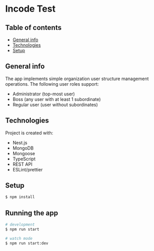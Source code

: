 # Incode Test

## Table of contents
* [General info](#general-info)
* [Technologies](#technologies)
* [Setup](#setup)

## General info
The app implements simple organization user structure management operations.
The following user roles support:

* Administrator (top-most user)
* Boss (any user with at least 1 subordinate)
* Regular user (user without subordinates)

## Technologies
Project is created with:
* Nest.js
* MongoDB
* Mongoose
* TypeScript
* REST API
* ESLint/prettier

## Setup

```bash
$ npm install
```

## Running the app

```bash
# development
$ npm run start

# watch mode
$ npm run start:dev

